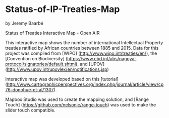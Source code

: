 # Status-of-IP-Treaties-Map

by Jeremy Baarbé

Status of Treaties Interactive Map - Open AIR

This interactive map shows the number of international Intellectual Property treaties ratified by African countries between 1885 and 2015.
Data for this project was compiled from [WIPO] (http://www.wipo.int/treaties/en/), the [Convention on Biodiversity] (https://www.cbd.int/abs/nagoya-protocol/signatories/default.shtml), and [UPOV] (http://www.upov.int/upovlex/en/notifications.jsp)

Interactive map was developed based on this [tutorial] (http://www.cartographicperspectives.org/index.php/journal/article/view/cp76-donohue-et-al/1307). 

Mapbox Studio was used to create the mapping solution, and [Range Touch] (https://github.com/nelsonic/range-touch) was used to make the slider touch compatible.




